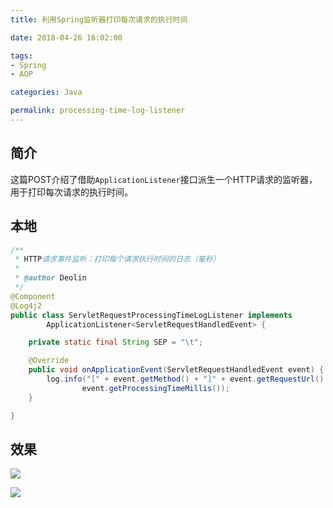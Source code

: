 ```yaml
---
title: 利用Spring监听器打印每次请求的执行时间

date: 2018-04-26 16:02:00

tags:
- Spring
- AOP

categories: Java

permalink: processing-time-log-listener
---
```


## 简介

这篇POST介绍了借助`ApplicationListener`接口派生一个HTTP请求的监听器，用于打印每次请求的执行时间。



## 本地

~~~java
/**
 * HTTP请求事件监听：打印每个请求执行时间的日志（毫秒）
 *
 * @author Deolin
 */
@Component
@Log4j2
public class ServletRequestProcessingTimeLogListener implements
        ApplicationListener<ServletRequestHandledEvent> {

    private static final String SEP = "\t";

    @Override
    public void onApplicationEvent(ServletRequestHandledEvent event) {
        log.info("[" + event.getMethod() + "]" + event.getRequestUrl() + SEP +
                event.getProcessingTimeMillis());
    }

}
~~~



## 效果

![](/images/processing-time-log-listener-1.png)

![](/images/processing-time-log-listener-2.png)

